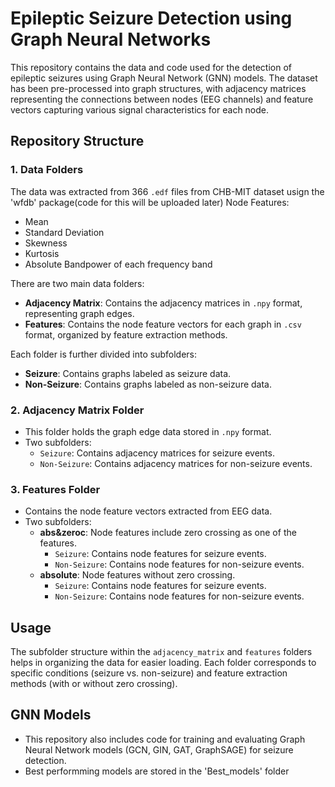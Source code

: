 # Epileptic Seizure Detection using Graph Neural Networks

This repository contains the data and code used for the detection of epileptic seizures using Graph Neural Network (GNN) models. The dataset has been pre-processed into graph structures, with adjacency matrices representing the connections between nodes (EEG channels) and feature vectors capturing various signal characteristics for each node.

## Repository Structure

### 1. Data Folders
The data was extracted from 366 `.edf` files from CHB-MIT dataset usign the 'wfdb' package(code for this will be uploaded later)
Node Features:
- Mean
- Standard Deviation
- Skewness
- Kurtosis
- Absolute Bandpower of each frequency band
  
There are two main data folders:
- **Adjacency Matrix**: Contains the adjacency matrices in `.npy` format, representing graph edges.
- **Features**: Contains the node feature vectors for each graph in `.csv` format, organized by feature extraction methods.

Each folder is further divided into subfolders:
- **Seizure**: Contains graphs labeled as seizure data.
- **Non-Seizure**: Contains graphs labeled as non-seizure data.

### 2. Adjacency Matrix Folder
- This folder holds the graph edge data stored in `.npy` format.
- Two subfolders:
  - `Seizure`: Contains adjacency matrices for seizure events.
  - `Non-Seizure`: Contains adjacency matrices for non-seizure events.

### 3. Features Folder
- Contains the node feature vectors extracted from EEG data.
- Two subfolders:
  - **abs&zeroc**: Node features include zero crossing as one of the features.
    - `Seizure`: Contains node features for seizure events.
    - `Non-Seizure`: Contains node features for non-seizure events.
  - **absolute**: Node features without zero crossing.
    - `Seizure`: Contains node features for seizure events.
    - `Non-Seizure`: Contains node features for non-seizure events.

## Usage

The subfolder structure within the `adjacency_matrix` and `features` folders helps in organizing the data for easier loading. Each folder corresponds to specific conditions (seizure vs. non-seizure) and feature extraction methods (with or without zero crossing).

## GNN Models
- This repository also includes code for training and evaluating Graph Neural Network models (GCN, GIN, GAT, GraphSAGE) for seizure detection.
- Best performming models are stored in the 'Best_models' folder

